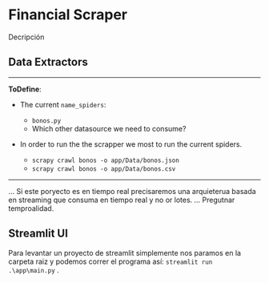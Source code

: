 

# Financial Scraper


Decripción



## Data Extractors

______
**ToDefine**: 

- The current `name_spiders`:

  - `bonos.py`
  - Which other datasource we need to consume?


- In order to run the the scrapper we most to run the current spiders.

  - `scrapy crawl bonos -o app/Data/bonos.json`
  - `scrapy crawl bonos -o app/Data/bonos.csv`
______

... Si este poryecto es en tiempo real precisaremos una arquieterua basada en streaming que consuma en tiempo real y no or lotes. 
... Pregutnar temproalidad.




## Streamlit UI


Para levantar un proyecto de streamlit simplemente nos paramos en la carpeta raiz y podemos correr el programa así: `streamlit run .\app\main.py` .